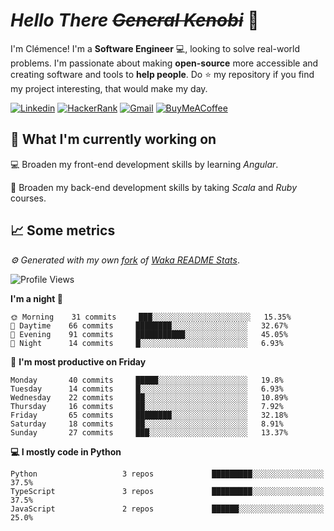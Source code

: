 <!---
chomelc/chomelc is a ✨ special ✨ repository because its `README.md` (this file) appears on your GitHub profile.
You can click the Preview link to take a look at your changes.
--->

# *Hello There ~~General Kenobi~~* :vulcan_salute:

I'm Clémence! I'm a **Software Engineer** :computer:, looking to solve real-world problems. I'm passionate about making **open-source** more accessible and creating software and tools to **help people**. Do :star: my repository if you find my project interesting, that would make my day.

<!-- Badges -->
[![Linkedin](https://img.shields.io/badge/-ClémenceChomel-blue?style=flat&logo=Linkedin&logoColor=white)](https://www.linkedin.com/in/clemencechomel/)
[![HackerRank](https://img.shields.io/badge/-clemence_chomel-islamicgreen?style=flat&logo=HackerRank&logoColor=black)](https://www.hackerrank.com/clemence_chomel?hr_r=1)
[![Gmail](https://img.shields.io/badge/-clemence.chomel-c14438?style=flat&logo=Gmail&logoColor=white)](mailto:clemence.chomel@gmail.com)
[![BuyMeACoffee](https://img.shields.io/badge/-chomelcl-yellow?style=flat&logo=buymeacoffee&logoColor=black)](https://www.buymeacoffee.com/chomelcl)

## :open_file_folder: What I'm currently working on

:computer: Broaden my front-end development skills by learning *Angular*.

:open_book: Broaden my back-end development skills by taking *Scala* and *Ruby* courses.

## :chart_with_upwards_trend: Some metrics

*:gear: Generated with my own [fork](https://github.com/chomelc/waka-readme-stats) of [Waka README Stats](https://github.com/anmol098/waka-readme-stats)*.

<!--START_SECTION:waka-->
![Profile Views](http://img.shields.io/badge/Profile%20Views-173-orange)

**I'm a night 🦉** 

```text
🌞 Morning    31 commits     ███░░░░░░░░░░░░░░░░░░░░░░   15.35% 
🌆 Daytime    66 commits     ████████░░░░░░░░░░░░░░░░░   32.67% 
🌃 Evening    91 commits     ███████████░░░░░░░░░░░░░░   45.05% 
🌙 Night      14 commits     █░░░░░░░░░░░░░░░░░░░░░░░░   6.93%

```
📅 **I'm most productive on Friday** 

```text
Monday       40 commits     █████░░░░░░░░░░░░░░░░░░░░   19.8% 
Tuesday      14 commits     █░░░░░░░░░░░░░░░░░░░░░░░░   6.93% 
Wednesday    22 commits     ██░░░░░░░░░░░░░░░░░░░░░░░   10.89% 
Thursday     16 commits     ██░░░░░░░░░░░░░░░░░░░░░░░   7.92% 
Friday       65 commits     ████████░░░░░░░░░░░░░░░░░   32.18% 
Saturday     18 commits     ██░░░░░░░░░░░░░░░░░░░░░░░   8.91% 
Sunday       27 commits     ███░░░░░░░░░░░░░░░░░░░░░░   13.37%

```


**💻 I mostly code in Python** 

```text
Python                   3 repos             █████████░░░░░░░░░░░░░░░░   37.5% 
TypeScript               3 repos             █████████░░░░░░░░░░░░░░░░   37.5% 
JavaScript               2 repos             ██████░░░░░░░░░░░░░░░░░░░   25.0%

```



<!--END_SECTION:waka-->